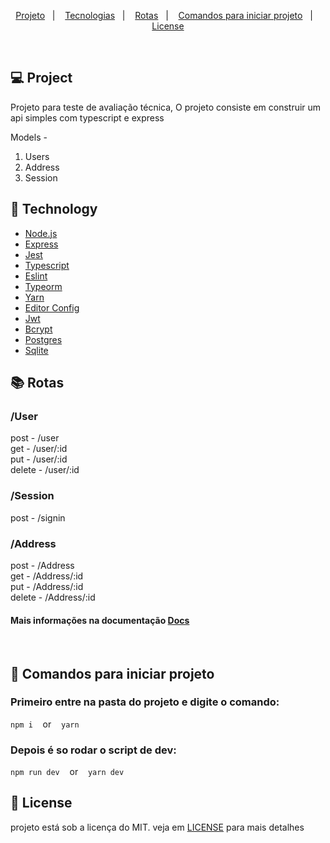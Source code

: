 <p align="center">
  <a href="#-Project">Projeto</a>&nbsp;&nbsp;&nbsp;|&nbsp;&nbsp;&nbsp;
  <a href="#rocket-Technology">Tecnologias</a>&nbsp;&nbsp;&nbsp;|&nbsp;&nbsp;&nbsp;
  <a href="#books-Rotas">Rotas</a>&nbsp;&nbsp;&nbsp;|&nbsp;&nbsp;&nbsp;
  <a href="#closed_book Comandos para iniciar projeto">Comandos para iniciar projeto</a>&nbsp;&nbsp;&nbsp;|&nbsp;&nbsp;&nbsp;
  <a href="#memo-License">License</a>
</p>

<br>

## 💻 Project

<p>
   Projeto para teste de avaliação técnica, O projeto consiste em construir um api simples com typescript
   e express <br/>

   Models - <br/>
   1. Users <br/>
   2. Address <br/>
   3. Session <br/>

<p>

## :rocket: Technology
- [Node.js](https://nodejs.org/en/)
- [Express](https://expressjs.com/pt-br/)
- [Jest](https://jestjs.io/)
- [Typescript](https://www.typescriptlang.org/)
- [Eslint](https://eslint.org/)
- [Typeorm](https://typeorm.io/#/)
- [Yarn](https://yarnpkg.com/)
- [Editor Config](https://editorconfig.org/)
- [Jwt](https://jwt.io/)
- [Bcrypt](https://www.npmjs.com/package/bcrypt)
- [Postgres](https://www.postgresql.org/)
- [Sqlite](https://www.sqlite.org/index.html)


## :books: Rotas

### /User
<p>
  post - /user <br/>
  get - /user/:id <br/>
  put - /user/:id <br/>
  delete - /user/:id <br/>
</p>

### /Session
<p>
  post - /signin
</p>

### /Address
<p>
  post - /Address <br/>
  get - /Address/:id <br/>
  put - /Address/:id <br/>
  delete - /Address/:id <br/>
</p>

#### Mais informações na documentação [Docs](Docs.md)

<br/>


## :closed_book: Comandos para iniciar projeto

### Primeiro entre na pasta do projeto e digite o comando:

  `npm i` &nbsp;&nbsp; or  &nbsp;&nbsp;  `yarn`

### Depois é so rodar o script de dev:

  `npm run dev` &nbsp;&nbsp; or  &nbsp;&nbsp;  `yarn dev`


## :memo: License

projeto está sob a licença do MIT. veja em [LICENSE](LICENSE) para mais detalhes
